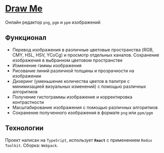 # [Draw Me](https://draw-me.onrender.com)

Онлайн редактор `png`, `pgm` и `ppm` изображений

## Функционал
* Перевод изображения в различные цветовые пространства (RGB, CMY, HSL, HSV, YCoCg) и просмотр отдельных каналов. Сохранение изображения в выбранном цветовом пространстве
* Изменение гаммы изображения
* Рисование линий различной толщины и прозрачности на изображении
* Дизеринг (уменьшение количества цветов в палитре с минимизацией визуальных изменений) с помощью различных алгоритмов
* Получение гистограммы изображение и корректировка контрастности
* Масштабирование изображения с помощью различных алгоритмов
* Сохранение полученного изображения в формате `png` или `ppm/pgm`

## Технологии
Проект написан на `TypeSript`, использует **`React`** с применением `Redux Toolkit`. Сборка: `Webpack`.
